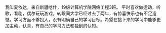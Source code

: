 我叫夏依达，来自新疆喀什，19级计算机学院网络工程3班。 平时喜欢做运动，听歌，看剧，偶尔玩玩游戏。转眼间大学已经过去了两年，有惊喜快乐也有不足遗憾。学习方面不够投入，没有明确自己的学习目标。希望在接下来的学习中能够更加主动，认真，有自己的学习方法和独到的认知。
